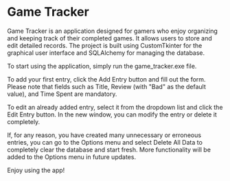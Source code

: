 # Game Tracker
Game Tracker is an application designed for gamers who enjoy organizing and keeping track of their completed games. It allows users to store and edit detailed records. The project is built using CustomTkinter for the graphical user interface and SQLAlchemy for managing the database. 

To start using the application, simply run the game_tracker.exe file.

To add your first entry, click the Add Entry button and fill out the form. Please note that fields such as Title, Review (with "Bad" as the default value), and Time Spent are mandatory.

To edit an already added entry, select it from the dropdown list and click the Edit Entry button. In the new window, you can modify the entry or delete it completely.

If, for any reason, you have created many unnecessary or erroneous entries, you can go to the Options menu and select Delete All Data to completely clear the database and start fresh. More functionality will be added to the Options menu in future updates.

Enjoy using the app!
